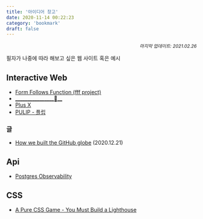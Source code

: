 ```yaml
---
title: '아이디어 창고'
date: 2020-11-14 00:22:23
category: 'bookmark'
draft: false
---
```


<div style="font-size: 12px; font-style: italic; text-align: right;">
마지막 업데이트: 2021.02.26
</div>

필자가 나중에 따라 해보고 싶은 웹 사이트 혹은 예시

<!-- - <a href="" target="_blank"></a> -->

## Interactive Web

- <a href="http://fff.cmiscm.com/#!/main" target="_blank">Form Follows Function (fff project)</a>
- <a href="https://bruno-simon.com/#cybertruck" target="_blank">\_\_\_\_\_\_\_\_\_\_\_\_\_\_\_\_🚗\_\_</a>
- <a href="https://plus-ex.com/" target="_blank">Plus X</a>
- <a href="https://www.pulipinc.com/" target="_blank">PULIP - 플립</a>

### 글

- <a href="https://github.blog/2020-12-21-how-we-built-the-github-globe/" target="_blank">How we built the GitHub globe</a> (2020.12.21)

## Api

- <a href="https://pgstats.dev/" target="_blank">Postgres Observability</a>

## CSS

- <a href="https://codepen.io/ivorjetski/full/OJXbvdL" target="_blank">A Pure CSS Game - You Must Build a Lighthouse</a>
